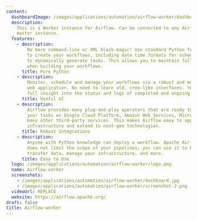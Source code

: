 ```yaml
---
content:
  dashboardImage: /images/applications/automation/airflow-worker/dashboard.jpg
  description:
    This is a Worker instance for Airflow. Can be connected to any Airflow
    master instance.
  features:
    - description:
        No more command-line or XML black-magic! Use standard Python features
        to create your workflows, including date time formats for scheduling and loops
        to dynamically generate tasks. This allows you to maintain full flexibility
        when building your workflows.
      title: Pure Python
    - description:
        Monitor, schedule and manage your workflows via a robust and modern
        web application. No need to learn old, cron-like interfaces. You always have
        full insight into the status and logs of completed and ongoing tasks.
      title: Useful UI
    - description:
        Airflow provides many plug-and-play operators that are ready to execute
        your tasks on Google Cloud Platform, Amazon Web Services, Microsoft Azure and
        many other third-party services. This makes Airflow easy to apply to current
        infrastructure and extend to next-gen technologies.
      title: Robust Integrations
    - description:
        Anyone with Python knowledge can deploy a workflow. Apache Airflow
        does not limit the scope of your pipelines; you can use it to build ML models,
        transfer data, manage your infrastructure, and more.
      title: Easy to Use
  logo: /images/applications/automation/airflow-worker/logo.png
  name: Airflow-worker
  screenshots:
    - /images/applications/automation/airflow-worker/dashboard.jpg
    - /images/applications/automation/airflow-worker/screenshot-2.png
  videoUrl: REPLACE
  website: https://airflow.apache.org/
draft: false
title: Airflow-worker
---
```

